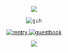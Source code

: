 <p align="center">
  <img src="https://64.media.tumblr.com/41601c57c3afe68367a836ff7e075883/71cc72a5859d854c-cb/s500x750/952f6d3687bbe6b6379097a6d662e7371b54b3d8.pnj">
<p align="center">
<img src="https://gifcity.carrd.co/assets/images/gallery79/6e4eea9d.gif?v=26dffab5" alt="guh">

<p align="center">
<a href=https://rentry.co/zd>
  <img src="https://files.catbox.moe/8y1l59.gif" alt="rentry">
</a>
<a href=https://caldre.123guestbook.com/>
  <img src="https://files.catbox.moe/y965tg.gif" alt="guestbook">
</a>
<p align="center">
<img src="https://64.media.tumblr.com/cbaf5053f6135127b53607a6ef160058/71cc72a5859d854c-d9/s500x750/109b047439084878a78805ea1b70f89f699fec99.pnj">
